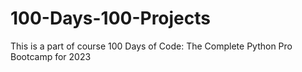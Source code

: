 # 100-Days-100-Projects
This is a part of course 100 Days of Code: The Complete Python Pro Bootcamp for 2023 

